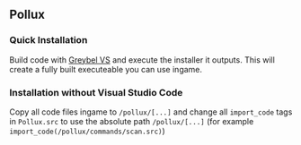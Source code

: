 ## Pollux
### Quick Installation

Build code with [Greybel VS](https://github.com/ayecue/greybel-vs) and execute the installer it outputs. This will create a fully built executeable you can use ingame.

### Installation without Visual Studio Code

Copy all code files ingame to `/pollux/[...]` and change all `import_code` tags in `Pollux.src` to use the absolute path `/pollux/[...]` (for example `import_code(/pollux/commands/scan.src)`)
